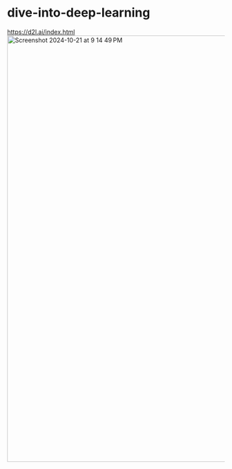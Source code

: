 # dive-into-deep-learning
https://d2l.ai/index.html
<img width="986" alt="Screenshot 2024-10-21 at 9 14 49 PM" src="https://github.com/user-attachments/assets/cc899a7c-3419-4eed-ad57-3a195bcde2e6">
